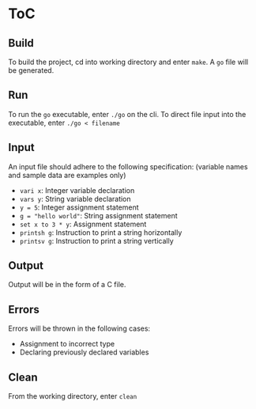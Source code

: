 # ToC

## Build

To build the project, cd into working directory and enter `make`.
A `go` file will be generated.

## Run

To run the `go` executable, enter `./go` on the cli.
To direct file input into the executable, enter `./go < filename`

## Input

An input file should adhere to the following specification:
(variable names and sample data are examples only)

* `vari x`: Integer variable declaration   
* `vars y`: String variable declaration    
* `y = 5`: Integer assignment statement   
* `g = "hello world"`: String assignment statement
* `set x to 3 * y`: Assignment statement
* `printsh g`: Instruction to print a string horizontally
* `printsv g`: Instruction to print a string vertically

## Output

Output will be in the form of a C file.

## Errors

Errors will be thrown in the following cases:

* Assignment to incorrect type
* Declaring previously declared variables

## Clean

From the working directory, enter `clean`
